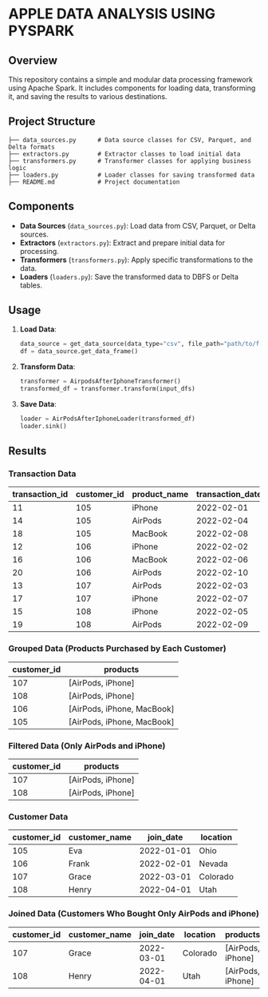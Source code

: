 # APPLE DATA ANALYSIS USING PYSPARK

## Overview

This repository contains a simple and modular data processing framework using Apache Spark. It includes components for loading data, transforming it, and saving the results to various destinations.

## Project Structure

```plaintext
├── data_sources.py      # Data source classes for CSV, Parquet, and Delta formats
├── extractors.py        # Extractor classes to load initial data
├── transformers.py      # Transformer classes for applying business logic
├── loaders.py           # Loader classes for saving transformed data
├── README.md            # Project documentation
```

## Components

- **Data Sources** (`data_sources.py`): Load data from CSV, Parquet, or Delta sources.
- **Extractors** (`extractors.py`): Extract and prepare initial data for processing.
- **Transformers** (`transformers.py`): Apply specific transformations to the data.
- **Loaders** (`loaders.py`): Save the transformed data to DBFS or Delta tables.

## Usage

1. **Load Data**:
    ```python
    data_source = get_data_source(data_type="csv", file_path="path/to/file.csv")
    df = data_source.get_data_frame()
    ```

2. **Transform Data**:
    ```python
    transformer = AirpodsAfterIphoneTransformer()
    transformed_df = transformer.transform(input_dfs)
    ```

3. **Save Data**:
    ```python
    loader = AirPodsAfterIphoneLoader(transformed_df)
    loader.sink()
    ```
## Results

### Transaction Data

| transaction_id | customer_id | product_name | transaction_date |
|----------------|-------------|--------------|------------------|
| 11             | 105         | iPhone       | 2022-02-01       |
| 14             | 105         | AirPods      | 2022-02-04       |
| 18             | 105         | MacBook      | 2022-02-08       |
| 12             | 106         | iPhone       | 2022-02-02       |
| 16             | 106         | MacBook      | 2022-02-06       |
| 20             | 106         | AirPods      | 2022-02-10       |
| 13             | 107         | AirPods      | 2022-02-03       |
| 17             | 107         | iPhone       | 2022-02-07       |
| 15             | 108         | iPhone       | 2022-02-05       |
| 19             | 108         | AirPods      | 2022-02-09       |

### Grouped Data (Products Purchased by Each Customer)

| customer_id | products            |
|-------------|---------------------|
| 107         | [AirPods, iPhone]   |
| 108         | [AirPods, iPhone]   |
| 106         | [AirPods, iPhone, MacBook] |
| 105         | [AirPods, iPhone, MacBook] |

### Filtered Data (Only AirPods and iPhone)

| customer_id | products          |
|-------------|-------------------|
| 107         | [AirPods, iPhone] |
| 108         | [AirPods, iPhone] |

### Customer Data

| customer_id | customer_name | join_date  | location |
|-------------|---------------|------------|----------|
| 105         | Eva           | 2022-01-01 | Ohio     |
| 106         | Frank         | 2022-02-01 | Nevada   |
| 107         | Grace         | 2022-03-01 | Colorado |
| 108         | Henry         | 2022-04-01 | Utah     |

### Joined Data (Customers Who Bought Only AirPods and iPhone)

| customer_id | customer_name | join_date  | location | products          |
|-------------|---------------|------------|----------|-------------------|
| 107         | Grace         | 2022-03-01 | Colorado | [AirPods, iPhone] |
| 108         | Henry         | 2022-04-01 | Utah     | [AirPods, iPhone] |
